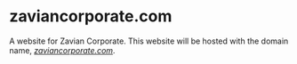 # zaviancorporate.com

A website for Zavian Corporate. This website will be hosted with the domain name, 
[*zaviancorporate.com*](http://zaviancorporate.com).
